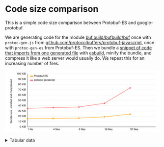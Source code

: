 # Code size comparison

This is a simple code size comparison between Protobuf-ES and google-protobuf.

We are generating code for the module [buf.build/bufbuild/buf](https://buf.build/bufbuild/buf)
once with `protoc-gen-js` from [github.com/protocolbuffers/protobuf-javascript](https://github.com/protocolbuffers/protobuf-javascript),
once with `protoc-gen-es` from Protobuf-ES. Then we bundle a [snippet of code that imports from one generated file](./src/gen/protobuf-es/entry-1.ts)
with [esbuild](https://esbuild.github.io/), minify the bundle, and compress it like a web server would
usually do. We repeat this for an increasing number of files.

![chart](./chart.svg)

<details><summary>Tabular data</summary>

<!-- TABLE-START -->

| code generator      | files | bundle size |  minified | compressed |
| ------------------- | ----: | ----------: | --------: | ---------: |
| Protobuf-ES         |     1 |   132,764 b |  68,685 b |   15,747 b |
| Protobuf-ES         |     4 |   134,953 b |  70,192 b |   16,465 b |
| Protobuf-ES         |     8 |   137,715 b |  71,963 b |   16,986 b |
| Protobuf-ES         |    16 |   148,165 b |  79,944 b |   19,314 b |
| Protobuf-ES         |    32 |   175,956 b | 101,962 b |   24,767 b |
| protobuf-javascript |     1 |   304,940 b | 235,014 b |   35,843 b |
| protobuf-javascript |     4 |   330,957 b | 249,986 b |   37,225 b |
| protobuf-javascript |     8 |   351,751 b | 261,563 b |   38,385 b |
| protobuf-javascript |    16 |   509,726 b | 355,230 b |   45,599 b |
| protobuf-javascript |    32 | 1,277,004 b | 846,085 b |   75,291 b |

<!-- TABLE-END -->

</details>
